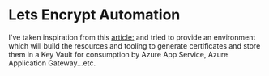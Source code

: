 # Lets Encrypt Automation

I've taken inspiration from this [article:](https://medium.com/@brentrobinson5/automating-certificate-management-with-azure-and-lets-encrypt-fee6729e2b78) and tried to provide an environment which will build the resources and tooling to generate certificates and store them in a Key Vault for consumption by Azure App Service, Azure Application Gateway...etc.



